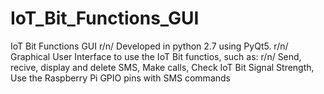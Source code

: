 # IoT_Bit_Functions_GUI
IoT Bit Functions GUI r/n/
Developed in python 2.7 using PyQt5. r/n/
Graphical User Interface to use the IoT Bit functios, such as: r/n/
Send, recive, display and delete SMS, Make calls, Check IoT Bit Signal Strength, Use the Raspberry Pi GPIO pins with SMS commands
